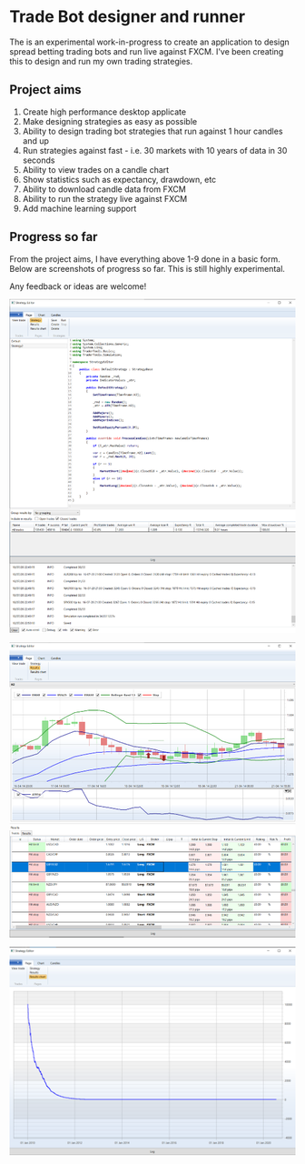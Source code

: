 # Trade Bot designer and runner

The is an experimental work-in-progress to create an application to design spread betting trading bots and run live against FXCM.
I've been creating this to design and run my own trading strategies.

## Project aims
1. Create high performance desktop applicate
2. Make designing strategies as easy as possible
3. Ability to design trading bot strategies that run against 1 hour candles and up
4. Run strategies against fast - i.e. 30 markets with 10 years of data in 30 seconds
5. Ability to view trades on a candle chart
6. Show statistics such as expectancy, drawdown, etc
7. Ability to download candle data from FXCM
8. Ability to run the strategy live against FXCM
9. Add machine learning support

## Progress so far
From the project aims, I have everything above 1-9 done in a basic form. Below are screenshots of progress so far. This is still highly experimental.

Any feedback or ideas are welcome!

![Screenshot](https://github.com/Hallupa/AutomatedTrading/blob/master/Docs/Images/EditStrategy.png)

![Screenshot](https://github.com/Hallupa/AutomatedTrading/blob/master/Docs/Images/TradeChart.png)

![Screenshot](https://github.com/Hallupa/AutomatedTrading/blob/master/Docs/Images/EquityResults.png)
